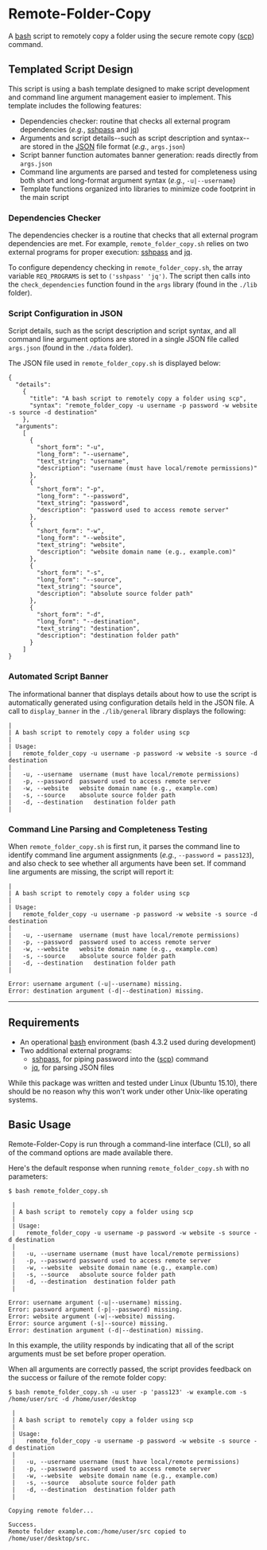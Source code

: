 # Remote-Folder-Copy
A [bash](https://en.wikipedia.org/wiki/Bash_%28Unix_shell%29) script to remotely copy a folder using the secure remote copy ([scp](http://man7.org/linux/man-pages/man1/scp.1.html)) command.

## Templated Script Design

This script is using a bash template designed to make script development and command line argument management easier to implement. This template includes the following features:

- Dependencies checker: routine that checks all external program dependencies (*e.g.*, [sshpass](http://linux.die.net/man/1/sshpass) and [jq](https://stedolan.github.io/jq/))
- Arguments and script details--such as script description and syntax--are stored in the [JSON](http://www.json.org/) file format (*e.g.*, `args.json`)
- Script banner function automates banner generation: reads directly from `args.json`
- Command line arguments are parsed and tested for completeness using both short and long-format argument syntax (*e.g.*, `-u|--username`)
- Template functions organized into libraries to minimize code footprint in the main script

### Dependencies Checker
The dependencies checker is a routine that checks that all external program dependencies are met. For example, `remote_folder_copy.sh` relies on two external programs for proper execution: [sshpass](http://linux.die.net/man/1/sshpass) and [jq](https://stedolan.github.io/jq/).

To configure dependency checking in `remote_folder_copy.sh`, the array variable `REQ_PROGRAMS` is set to `('sshpass' 'jq')`. The script then calls into the `check_dependencies` function found in the `args` library (found in the `./lib` folder).

### Script Configuration in JSON
Script details, such as the script description and script syntax, and all command line argument options are stored in a single JSON file called `args.json` (found in the `./data` folder).

The JSON file used in `remote_folder_copy.sh` is displayed below:

    {
      "details":
        {
          "title": "A bash script to remotely copy a folder using scp",
          "syntax": "remote_folder_copy -u username -p password -w website -s source -d destination"
        },
      "arguments":
        [
          {
            "short_form": "-u",
            "long_form": "--username",
            "text_string": "username",
            "description": "username (must have local/remote permissions)"
          },
          {
            "short_form": "-p",
            "long_form": "--password",
            "text_string": "password",
            "description": "password used to access remote server"
          },
          {
            "short_form": "-w",
            "long_form": "--website",
            "text_string": "website",
            "description": "website domain name (e.g., example.com)"
          },
          {
            "short_form": "-s",
            "long_form": "--source",
            "text_string": "source",
            "description": "absolute source folder path"
          },
          {
            "short_form": "-d",
            "long_form": "--destination",
            "text_string": "destination",
            "description": "destination folder path"
          }
        ]
    }

### Automated Script Banner
The informational banner that displays details about how to use the script is automatically generated using configuration details held in the JSON file. A call to `display_banner` in the `./lib/general` library displays the following:

    |
    | A bash script to remotely copy a folder using scp
    |
    | Usage:
    |   remote_folder_copy -u username -p password -w website -s source -d destination
    |
    |   -u, --username	username (must have local/remote permissions)
    |   -p, --password	password used to access remote server
    |   -w, --website	website domain name (e.g., example.com)
    |   -s, --source	absolute source folder path
    |   -d, --destination	destination folder path
    |

### Command Line Parsing and Completeness Testing
When `remote_folder_copy.sh` is first run, it parses the command line to identify command line argument assignments (*e.g.*, `--password = pass123`), and also check to see whether all arguments have been set. If command line arguments are missing, the script will report it:

    |
    | A bash script to remotely copy a folder using scp
    |
    | Usage:
    |   remote_folder_copy -u username -p password -w website -s source -d destination
    |
    |   -u, --username	username (must have local/remote permissions)
    |   -p, --password	password used to access remote server
    |   -w, --website	website domain name (e.g., example.com)
    |   -s, --source	absolute source folder path
    |   -d, --destination	destination folder path
    |

    Error: username argument (-u|--username) missing.
    Error: destination argument (-d|--destination) missing.


----



## Requirements

 - An operational [bash](https://en.wikipedia.org/wiki/Bash_%28Unix_shell%29) environment (bash 4.3.2 used during development)
 -  Two additional external programs:
    + [sshpass](http://linux.die.net/man/1/sshpass), for piping password into the ([scp](http://man7.org/linux/man-pages/man1/scp.1.html)) command
    + [jq](https://stedolan.github.io/jq/), for parsing JSON files

While this package was written and tested under Linux (Ubuntu 15.10), there should be no reason why this won't work under other Unix-like operating systems.


## Basic Usage
Remote-Folder-Copy is run through a command-line interface (CLI), so all of the command options are made available there.

Here's the default response when running `remote_folder_copy.sh` with no parameters:

    $ bash remote_folder_copy.sh

     |
     | A bash script to remotely copy a folder using scp
     |
     | Usage:
     |   remote_folder_copy -u username -p password -w website -s source -d destination
     |
     |   -u, --username	username (must have local/remote permissions)
     |   -p, --password	password used to access remote server
     |   -w, --website	website domain name (e.g., example.com)
     |   -s, --source	absolute source folder path
     |   -d, --destination	destination folder path
     |

    Error: username argument (-u|--username) missing.
    Error: password argument (-p|--password) missing.
    Error: website argument (-w|--website) missing.
    Error: source argument (-s|--source) missing.
    Error: destination argument (-d|--destination) missing.


In this example, the utility responds by indicating that all of the script arguments must be set before proper operation.

When all arguments are correctly passed, the script provides feedback on the success or failure of the remote folder copy:

    $ bash remote_folder_copy.sh -u user -p 'pass123' -w example.com -s /home/user/src -d /home/user/desktop

     |
     | A bash script to remotely copy a folder using scp
     |
     | Usage:
     |   remote_folder_copy -u username -p password -w website -s source -d destination
     |
     |   -u, --username	username (must have local/remote permissions)
     |   -p, --password	password used to access remote server
     |   -w, --website	website domain name (e.g., example.com)
     |   -s, --source	absolute source folder path
     |   -d, --destination	destination folder path
     |

    Copying remote folder...

    Success.
    Remote folder example.com:/home/user/src copied to /home/user/desktop/src.
